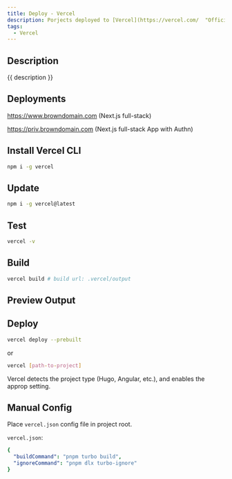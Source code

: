 ```yaml
---
title: Deploy - Vercel
description: Porjects deployed to [Vercel](https://vercel.com/  "Official Site")
tags:
  - Vercel
---
```


## Description

{{ description }}

## Deployments

<https://www.browndomain.com> (Next.js full-stack)

<https://priv.browndomain.com> (Next.js full-stack App with Authn)

## Install Vercel CLI

```bash
npm i -g vercel
```

## Update

```bash
npm i -g vercel@latest
```

## Test

```bash
vercel -v
```

## Build

```bash
vercel build # build url: .vercel/output
```

## Preview Output

## Deploy

```bash
vercel deploy --prebuilt
```

or

```bash
vercel [path-to-project]
```

Vercel detects the project type (Hugo, Angular, etc.), and enables the approp setting.

## Manual Config

Place `vercel.json` config file in project root.

`vercel.json`:

```yaml
{
  "buildCommand": "pnpm turbo build",
  "ignoreCommand": "pnpm dlx turbo-ignore"
}
```
